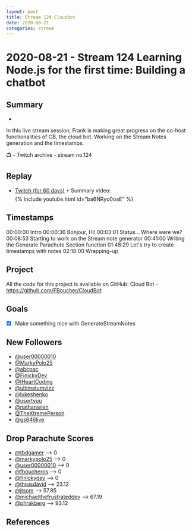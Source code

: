 ```yaml
---
layout: post
title: Stream 124 Cloudbot
date: 2020-08-21
categories: stream
---
```



# 2020-08-21 - Stream 124 Learning Node.js for the first time: Building a chatbot

## Summary
-

In this live stream session, Frank is making great progress on the co-host functionalities of CB, the cloud bot. Working on the Stream Notes generation and the timestamps.

📺 - Twitch archive - stream no.124

## Replay


- [Twitch (for 60 days)](https://www.twitch.tv/videos/)
⚡ Summary video:
{% include youtube.html id="ba6NRyo0oaE" %}
<br/><!--more-->


## Timestamps


00:00:00 Intro
00:00:36 Bonjour, Hi!
00:03:01 Status... Where were we? 
00:08:53 Starting to work on the Stream note generator
00:41:00 Writing the Generate Parachute Section function
01:48:29 Let's try to create timestamps with notes
02:18:00 Wrapping-up


Project
-------

All the code for this project is available on GitHub: Cloud Bot - https://github.com/FBoucher/CloudBot


Goals
-----

- [X] Make something nice with GenerateStreamNotes


New Followers
-------------

- [@user00000010](https://www.twitch.tv/user00000010)
- [@MarkyPolo25](https://www.twitch.tv/MarkyPolo25)
- [@abcpac](https://www.twitch.tv/abcpac)
- [@FinickyDev](https://www.twitch.tv/FinickyDev)
- [@IHeartCoding](https://www.twitch.tv/IHeartCoding)
- [@ultimatumvizz](https://www.twitch.tv/ultimatumvizz)
- [@lukeshenko](https://www.twitch.tv/lukeshenko)
- [@usertyuu](https://www.twitch.tv/usertyuu)
- [@nathanwien](https://www.twitch.tv/nathanwien)
- [@TheXtremePerson](https://www.twitch.tv/TheXtremePerson)
- [@gs646live](https://www.twitch.tv/gs646live)


Drop Parachute Scores
----------------------------

- [@tbdgamer](https://www.twitch.tv/tbdgamer) --> 0
- [@markypolo25](https://www.twitch.tv/markypolo25) --> 0
- [@user00000010](https://www.twitch.tv/user00000010) --> 0
- [@fboucheros](https://www.twitch.tv/fboucheros) --> 0
- [@finickydev](https://www.twitch.tv/finickydev) --> 0
- [@thisisdavid](https://www.twitch.tv/thisisdavid) --> 23.12
- [@jtsom](https://www.twitch.tv/jtsom) --> 57.85
- [@michaelthefrustrateddev](https://www.twitch.tv/michaelthefrustrateddev) --> 67.19
- [@phrakberg](https://www.twitch.tv/phrakberg) --> 93.12



References
----------

